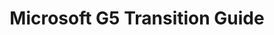 ---
highlight: "false" 
title: "Microsoft G5 Transition Guide"
description: "This guide assessed the risks associated with Microsoft G5 migrations. It was developed to provide agencies with effective acquisition strategies, identify major milestones for contract renewals, and help agencies identify and prioritize relevant factors when considering an upgrade to G5. .gov/.mil audience only"
url-link: "https://community.max.gov/download/attachments/2314102898/Microsoft%20-%20G5%20Transition%20Guide.pdf?api=v2"
type: "PDF"
gov-only: "true"
is-external: "false"
publication-date: "December 01, 2021"
reading-time: "25"
resource-type: "Guidance"
filter: "acquisition-best-practices"
audience: "contracts-acquisitions"
branded-offerings: "oem-acquisition-initiatives"
---